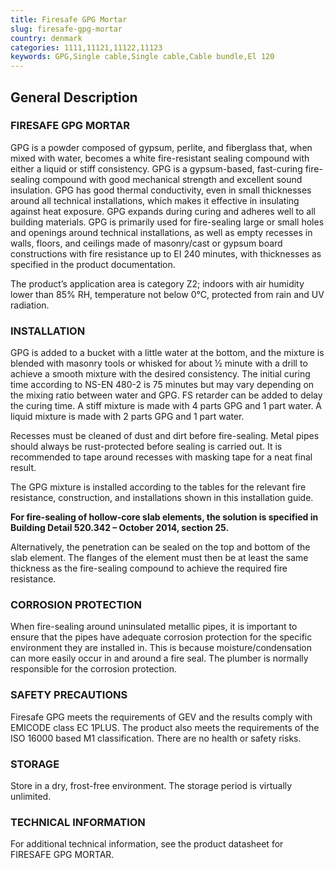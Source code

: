 ```yaml
---
title: Firesafe GPG Mortar
slug: firesafe-gpg-mortar
country: denmark
categories: 1111,11121,11122,11123
keywords: GPG,Single cable,Single cable,Cable bundle,El 120
---
```

## General Description

### FIRESAFE GPG MORTAR

GPG is a powder composed of gypsum, perlite, and fiberglass that, when mixed with water, becomes a white fire-resistant sealing compound with either a liquid or stiff consistency. GPG is a gypsum-based, fast-curing fire-sealing compound with good mechanical strength and excellent sound insulation. GPG has good thermal conductivity, even in small thicknesses around all technical installations, which makes it effective in insulating against heat exposure. GPG expands during curing and adheres well to all building materials. GPG is primarily used for fire-sealing large or small holes and openings around technical installations, as well as empty recesses in walls, floors, and ceilings made of masonry/cast or gypsum board constructions with fire resistance up to EI 240 minutes, with thicknesses as specified in the product documentation.

The product’s application area is category Z2; indoors with air humidity lower than 85% RH, temperature not below 0°C, protected from rain and UV radiation.

### INSTALLATION

GPG is added to a bucket with a little water at the bottom, and the mixture is blended with masonry tools or whisked for about ½ minute with a drill to achieve a smooth mixture with the desired consistency. The initial curing time according to NS-EN 480-2 is 75 minutes but may vary depending on the mixing ratio between water and GPG. FS retarder can be added to delay the curing time. A stiff mixture is made with 4 parts GPG and 1 part water. A liquid mixture is made with 2 parts GPG and 1 part water.

Recesses must be cleaned of dust and dirt before fire-sealing. Metal pipes should always be rust-protected before sealing is carried out. It is recommended to tape around recesses with masking tape for a neat final result.

The GPG mixture is installed according to the tables for the relevant fire resistance, construction, and installations shown in this installation guide.

**For fire-sealing of hollow-core slab elements, the solution is specified in Building Detail 520.342 – October 2014, section 25.**

Alternatively, the penetration can be sealed on the top and bottom of the slab element. The flanges of the element must then be at least the same thickness as the fire-sealing compound to achieve the required fire resistance.

### CORROSION PROTECTION

When fire-sealing around uninsulated metallic pipes, it is important to ensure that the pipes have adequate corrosion protection for the specific environment they are installed in. This is because moisture/condensation can more easily occur in and around a fire seal. The plumber is normally responsible for the corrosion protection.

### SAFETY PRECAUTIONS

Firesafe GPG meets the requirements of GEV and the results comply with EMICODE class EC 1PLUS. The product also meets the requirements of the ISO 16000 based M1 classification. There are no health or safety risks.

### STORAGE

Store in a dry, frost-free environment. The storage period is virtually unlimited.

### TECHNICAL INFORMATION

For additional technical information, see the product datasheet for FIRESAFE GPG MORTAR.

